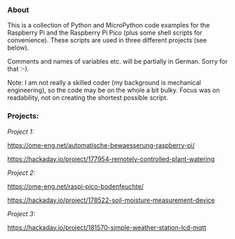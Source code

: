 ### About

This is a collection of Python and MicroPython code examples for the Raspberry Pi and the Raspberry Pi Pico (plus some shell scripts for convenience). These scripts are used in three different projects (see below).

Comments and names of variables etc. will be partially in German. Sorry for that :-).

Note: I am not really a skilled coder (my background is mechanical engineering), so the code may be on the whole a bit bulky. Focus was on readability, not on creating the shortest possible script.


### Projects:

*Project 1:*

https://ome-eng.net/automatische-bewaesserung-raspberry-pi/ 

https://hackaday.io/project/177954-remotely-controlled-plant-watering

*Project 2:*

https://ome-eng.net/raspi-pico-bodenfeuchte/

https://hackaday.io/project/178522-soil-moisture-measurement-device

*Project 3:*

https://hackaday.io/project/181570-simple-weather-station-lcd-mqtt
